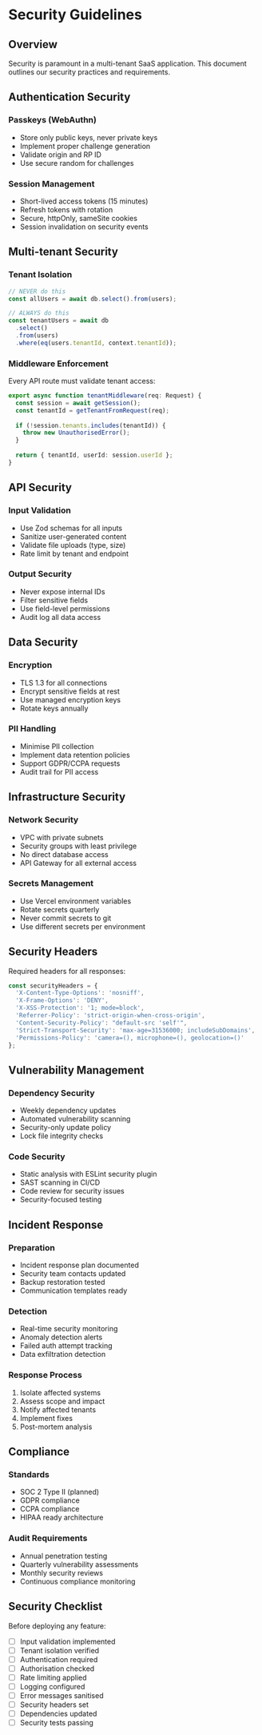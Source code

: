 # Security Guidelines

## Overview

Security is paramount in a multi-tenant SaaS application. This document outlines our security practices and requirements.

## Authentication Security

### Passkeys (WebAuthn)
- Store only public keys, never private keys
- Implement proper challenge generation
- Validate origin and RP ID
- Use secure random for challenges

### Session Management
- Short-lived access tokens (15 minutes)
- Refresh tokens with rotation
- Secure, httpOnly, sameSite cookies
- Session invalidation on security events

## Multi-tenant Security

### Tenant Isolation

```typescript
// NEVER do this
const allUsers = await db.select().from(users);

// ALWAYS do this
const tenantUsers = await db
  .select()
  .from(users)
  .where(eq(users.tenantId, context.tenantId));
```

### Middleware Enforcement

Every API route must validate tenant access:

```typescript
export async function tenantMiddleware(req: Request) {
  const session = await getSession();
  const tenantId = getTenantFromRequest(req);
  
  if (!session.tenants.includes(tenantId)) {
    throw new UnauthorisedError();
  }
  
  return { tenantId, userId: session.userId };
}
```

## API Security

### Input Validation
- Use Zod schemas for all inputs
- Sanitize user-generated content
- Validate file uploads (type, size)
- Rate limit by tenant and endpoint

### Output Security
- Never expose internal IDs
- Filter sensitive fields
- Use field-level permissions
- Audit log all data access

## Data Security

### Encryption
- TLS 1.3 for all connections
- Encrypt sensitive fields at rest
- Use managed encryption keys
- Rotate keys annually

### PII Handling
- Minimise PII collection
- Implement data retention policies
- Support GDPR/CCPA requests
- Audit trail for PII access

## Infrastructure Security

### Network Security
- VPC with private subnets
- Security groups with least privilege
- No direct database access
- API Gateway for all external access

### Secrets Management
- Use Vercel environment variables
- Rotate secrets quarterly
- Never commit secrets to git
- Use different secrets per environment

## Security Headers

Required headers for all responses:

```typescript
const securityHeaders = {
  'X-Content-Type-Options': 'nosniff',
  'X-Frame-Options': 'DENY',
  'X-XSS-Protection': '1; mode=block',
  'Referrer-Policy': 'strict-origin-when-cross-origin',
  'Content-Security-Policy': "default-src 'self'",
  'Strict-Transport-Security': 'max-age=31536000; includeSubDomains',
  'Permissions-Policy': 'camera=(), microphone=(), geolocation=()'
};
```

## Vulnerability Management

### Dependency Security
- Weekly dependency updates
- Automated vulnerability scanning
- Security-only update policy
- Lock file integrity checks

### Code Security
- Static analysis with ESLint security plugin
- SAST scanning in CI/CD
- Code review for security issues
- Security-focused testing

## Incident Response

### Preparation
- Incident response plan documented
- Security team contacts updated
- Backup restoration tested
- Communication templates ready

### Detection
- Real-time security monitoring
- Anomaly detection alerts
- Failed auth attempt tracking
- Data exfiltration detection

### Response Process
1. Isolate affected systems
2. Assess scope and impact
3. Notify affected tenants
4. Implement fixes
5. Post-mortem analysis

## Compliance

### Standards
- SOC 2 Type II (planned)
- GDPR compliance
- CCPA compliance
- HIPAA ready architecture

### Audit Requirements
- Annual penetration testing
- Quarterly vulnerability assessments
- Monthly security reviews
- Continuous compliance monitoring

## Security Checklist

Before deploying any feature:

- [ ] Input validation implemented
- [ ] Tenant isolation verified
- [ ] Authentication required
- [ ] Authorisation checked
- [ ] Rate limiting applied
- [ ] Logging configured
- [ ] Error messages sanitised
- [ ] Security headers set
- [ ] Dependencies updated
- [ ] Security tests passing